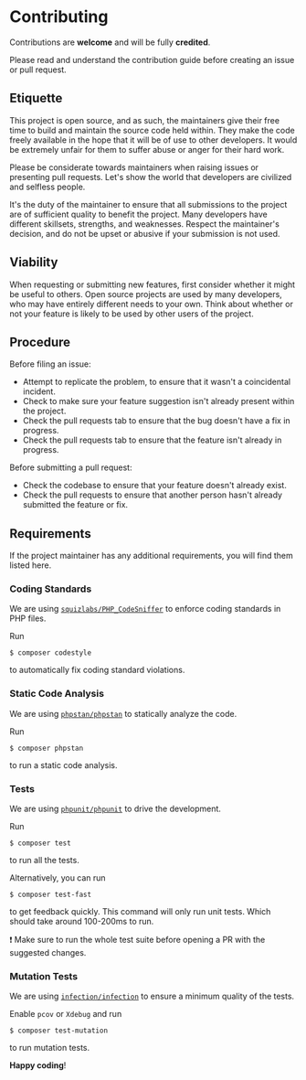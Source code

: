 # Contributing

Contributions are **welcome** and will be fully **credited**.

Please read and understand the contribution guide before creating an issue or pull request.

## Etiquette

This project is open source, and as such, the maintainers give their free time to build and maintain the source code
held within. They make the code freely available in the hope that it will be of use to other developers. It would be
extremely unfair for them to suffer abuse or anger for their hard work.

Please be considerate towards maintainers when raising issues or presenting pull requests. Let's show the
world that developers are civilized and selfless people.

It's the duty of the maintainer to ensure that all submissions to the project are of sufficient
quality to benefit the project. Many developers have different skillsets, strengths, and weaknesses. Respect the maintainer's decision, and do not be upset or abusive if your submission is not used.

## Viability

When requesting or submitting new features, first consider whether it might be useful to others. Open
source projects are used by many developers, who may have entirely different needs to your own. Think about
whether or not your feature is likely to be used by other users of the project.

## Procedure

Before filing an issue:

- Attempt to replicate the problem, to ensure that it wasn't a coincidental incident.
- Check to make sure your feature suggestion isn't already present within the project.
- Check the pull requests tab to ensure that the bug doesn't have a fix in progress.
- Check the pull requests tab to ensure that the feature isn't already in progress.

Before submitting a pull request:

- Check the codebase to ensure that your feature doesn't already exist.
- Check the pull requests to ensure that another person hasn't already submitted the feature or fix.

## Requirements

If the project maintainer has any additional requirements, you will find them listed here.

### Coding Standards

We are using [`squizlabs/PHP_CodeSniffer`](https://github.com/squizlabs/PHP_CodeSniffer) to enforce coding standards in PHP files.

Run

```
$ composer codestyle
```

to automatically fix coding standard violations.

### Static Code Analysis

We are using [`phpstan/phpstan`](https://github.com/phpstan/phpstan) to statically analyze the code.

Run

```
$ composer phpstan
```

to run a static code analysis.

### Tests

We are using [`phpunit/phpunit`](https://github.com/sebastianbergmann/phpunit) to drive the development.

Run

```
$ composer test
```

to run all the tests.

Alternatively, you can run

```
$ composer test-fast
```

to get feedback quickly. This command will only run unit tests. Which should take around 100-200ms to run.

:exclamation: Make sure to run the whole test suite before opening a PR with the suggested changes.

### Mutation Tests

We are using [`infection/infection`](https://github.com/infection/infection) to ensure a minimum quality of the tests.

Enable `pcov` or `Xdebug` and run

```
$ composer test-mutation
```

to run mutation tests.

**Happy coding**!